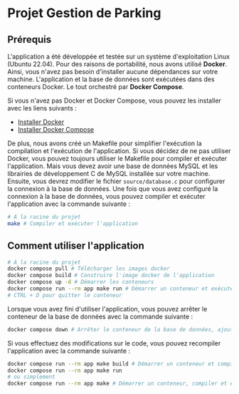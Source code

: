 # Projet Gestion de Parking

## Prérequis

L'application a été développée et testée sur un système d'exploitation Linux (Ubuntu 22.04).
Pour des raisons de portabilité, nous avons utilisé **Docker**.
Ainsi, vous n'avez pas besoin d'installer aucune dépendances sur votre machine.
L'application et la base de données sont exécutées dans des conteneurs Docker. Le tout orchestré par **Docker Compose**.

Si vous n'avez pas Docker et Docker Compose, vous pouvez les installer avec les liens suivants :

- [Installer Docker](https://www.docker.com/)
- [Installer Docker Compose](https://docs.docker.com/compose/)

De plus, nous avons créé un Makefile pour simplifier l'exécution la compilation et l'exécution de l'application.
Si vous décidez de ne pas utiliser Docker, vous pouvez toujours utiliser le Makefile pour compiler et exécuter l'application.
Mais vous devez avoir une base de données MySQL et les librairies de développement C de MySQL installée sur votre machine.
Ensuite, vous devrez modifier le fichier `source/database.c` pour configurer la connexion à la base de données.
Une fois que vous avez configuré la connexion à la base de données, vous pouvez compiler et exécuter l'application avec la commande suivante :

```bash
# À la racine du projet
make # Compiler et exécuter l'application
```

## Comment utiliser l'application

```bash
# À la racine du projet
docker compose pull # Télécharger les images docker
docker compose build # Construire l'image docker de l'application
docker compose up -d # Démarrer les conteneurs
docker compose run --rm app make run # Démarrer un conteneur et exécuter l'application
# CTRL + D pour quitter le conteneur
```

Lorsque vous avez fini d'utiliser l'application, vous pouvez arrêter le conteneur de la base de données avec la commande suivante :

```bash
docker compose down # Arrêter le conteneur de la base de données, ajouter --volumes pour supprimer les données
```

Si vous effectuez des modifications sur le code, vous pouvez recompiler l'application avec la commande suivante :

```bash
docker compose run --rm app make build # Démarrer un conteneur et compiler l'application
docker compose run --rm app make run
# ou simplement
docker compose run --rm app make # Démarrer un conteneur, compiler et exécuter l'application
```
